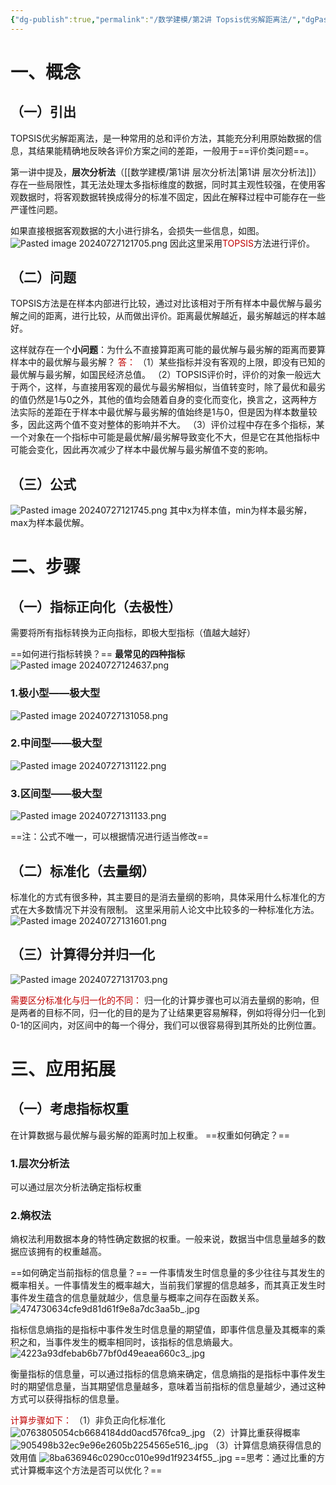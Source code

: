 ```yaml
---
{"dg-publish":true,"permalink":"/数学建模/第2讲 Topsis优劣解距离法/","dgPassFrontmatter":true,"created":"2024-07-27T11:54:52.100+08:00","updated":"2024-07-27T13:34:57.341+08:00"}
---
```


# 一、概念
## （一）引出
TOPSIS优劣解距离法，是一种常用的总和评价方法，其能充分利用原始数据的信息，其结果能精确地反映各评价方案之间的差距，一般用于==评价类问题==。

第一讲中提及，**层次分析法**（[[数学建模/第1讲 层次分析法\|第1讲 层次分析法]]）存在一些局限性，其无法处理太多指标维度的数据，同时其主观性较强，在使用客观数据时，将客观数据转换成得分的标准不固定，因此在解释过程中可能存在一些严谨性问题。

如果直接根据客观数据的大小进行排名，会损失一些信息，如图。
![Pasted image 20240727121705.png](/img/user/Pasted%20image%2020240727121705.png)
因此这里采用<font color="#c00000">TOPSIS</font>方法进行评价。

## （二）问题
TOPSIS方法是在样本内部进行比较，通过对比该相对于所有样本中最优解与最劣解之间的距离，进行比较，从而做出评价。距离最优解越近，最劣解越远的样本越好。

这样就存在一个**小问题**：为什么不直接算距离可能的最优解与最劣解的距离而要算样本中的最优解与最劣解？
<font color="#c00000">答：</font>
（1）某些指标并没有客观的上限，即没有已知的最优解与最劣解，如国民经济总值。
（2）TOPSIS评价时，评价的对象一般远大于两个，这样，与直接用客观的最优与最劣解相似，当值转变时，除了最优和最劣的值仍然是1与0之外，其他的值均会随着自身的变化而变化，换言之，这两种方法实际的差距在于样本中最优解与最劣解的值始终是1与0，但是因为样本数量较多，因此这两个值不变对整体的影响并不大。
（3）评价过程中存在多个指标，某一个对象在一个指标中可能是最优解/最劣解导致变化不大，但是它在其他指标中可能会变化，因此再次减少了样本中最优解与最劣解值不变的影响。

## （三）公式
![Pasted image 20240727121745.png](/img/user/Pasted%20image%2020240727121745.png)
其中x为样本值，min为样本最劣解，max为样本最优解。

# 二、步骤
## （一）指标正向化（去极性）
需要将所有指标转换为正向指标，即极大型指标（值越大越好）

==如何进行指标转换？==
**最常见的四种指标**
![Pasted image 20240727124637.png](/img/user/Pasted%20image%2020240727124637.png)

### 1.极小型——极大型
![Pasted image 20240727131058.png](/img/user/Pasted%20image%2020240727131058.png)
### 2.中间型——极大型
![Pasted image 20240727131122.png](/img/user/Pasted%20image%2020240727131122.png)
### 3.区间型——极大型
![Pasted image 20240727131133.png](/img/user/Pasted%20image%2020240727131133.png)

==注：公式不唯一，可以根据情况进行适当修改==
## （二）标准化（去量纲）
标准化的方式有很多种，其主要目的是消去量纲的影响，具体采用什么标准化的方式在大多数情况下并没有限制。
这里采用前人论文中比较多的一种标准化方法。
![Pasted image 20240727131601.png](/img/user/Pasted%20image%2020240727131601.png)

## （三）计算得分并归一化
![Pasted image 20240727131703.png](/img/user/Pasted%20image%2020240727131703.png)

<font color="#c00000">需要区分标准化与归一化的不同：</font>
归一化的计算步骤也可以消去量纲的影响，但是两者的目标不同，归一化的目的是为了让结果更容易解释，例如将得分归一化到0-1的区间内，对区间中的每一个得分，我们可以很容易得到其所处的比例位置。

# 三、应用拓展
## （一）考虑指标权重
在计算数据与最优解与最劣解的距离时加上权重。
==权重如何确定？==
### 1.层次分析法
可以通过层次分析法确定指标权重
### 2.熵权法
熵权法利用数据本身的特性确定数据的权重。一般来说，数据当中信息量越多的数据应该拥有的权重越高。

==如何确定当前指标的信息量？==
一件事情发生时信息量的多少往往与其发生的概率相关。一件事情发生的概率越大，当前我们掌握的信息越多，而其真正发生时事件发生蕴含的信息量就越少，信息量与概率之间存在函数关系。
![474730634cfe9d81d61f9e8a7dc3aa5b_.jpg](/img/user/474730634cfe9d81d61f9e8a7dc3aa5b_.jpg)

指标信息熵指的是指标中事件发生时信息量的期望值，即事件信息量及其概率的乘积之和，当事件发生的概率相同时，该指标的信息熵最大。
![4223a93dfebab6b77bf0d49eaea660c3_.jpg](/img/user/4223a93dfebab6b77bf0d49eaea660c3_.jpg)

衡量指标的信息量，可以通过指标的信息熵来确定，信息熵指的是指标中事件发生时的期望信息量，当其期望信息量越多，意味着当前指标的信息量越少，通过这种方式可以获得指标的信息量。

<font color="#c00000">计算步骤如下：</font>
（1）非负正向化标准化
![0763805054cb6684184dd0acd576fca9_.jpg](/img/user/0763805054cb6684184dd0acd576fca9_.jpg)
（2）计算比重获得概率
![905498b32ec9e96e2605b2254565e516_.jpg](/img/user/905498b32ec9e96e2605b2254565e516_.jpg)
（3）计算信息熵获得信息的效用值
![8ba636946c0290cc010e99d1f9234f55_.jpg](/img/user/8ba636946c0290cc010e99d1f9234f55_.jpg)
==思考：通过比重的方式计算概率这个方法是否可以优化？==
